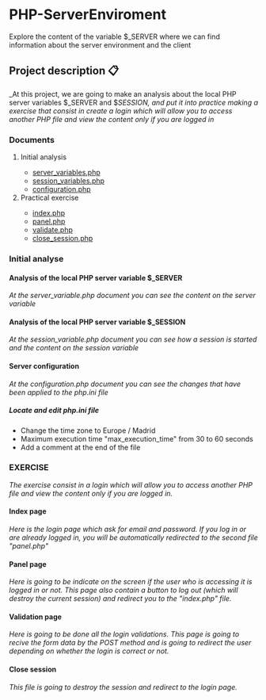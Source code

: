 # PHP-ServerEnviroment
Explore the content of the variable $_SERVER where we can find information about the server environment and the client

## Project description 📋
_At this project, we are going to make an analysis about the local PHP server variables $_SERVER and $_SESSION, and put it into practice making a exercise that consist in create a login which will allow you to access another PHP file and view the content only if you are logged in_

### Documents
<ol>
  <li>Initial analysis</li>
    <ul>
      <li><a href="#### Analysis of the local PHP server variable $_SERVER">server_variables.php</a></li>
      <li><a href="#### Analysis of the local PHP server variable $_SESSION">session_variables.php</a></li>
      <li><a href="#### Server configuration">configuration.php</a></li>
    </ul>
  <li>Practical exercise</li>
    <ul>
      <li><a href="#### Index page">index.php</a></li>
      <li><a href="#### Panel page">panel.php</a></li>
      <li><a href="#### Validation page">validate.php</a></li>
      <li><a href="#### Close session">close_session.php</a></li>
    </ul>
</ol>

### Initial analyse
#### Analysis of the local PHP server variable $_SERVER
_At the server_variable.php document you can see the content on the server variable_

#### Analysis of the local PHP server variable $_SESSION
_At the session_variable.php document you can see how a session is started and the content on the session variable_

#### Server configuration
_At the configuration.php document you can see the changes that have been applied to the php.ini file_

##### Locate and edit php.ini file
<ul>
  <li>Change the time zone to Europe / Madrid</li>
  <li>Maximum execution time "max_execution_time" from 30 to 60 seconds</li>
  <li>Add a comment at the end of the file</li>
</ul>

### EXERCISE
_The exercise consist in a login which will allow you to access another PHP file and view the content only if you are logged in._

#### Index page
_Here is the login page which ask for email and password. If you log in or are already logged in, you will be automatically redirected to the second file "panel.php"_

#### Panel page
_Here is going to be indicate on the screen if the user who is accessing it is logged in or not. This page also contain a button to log out (which will destroy the current session) and redirect you to the "index.php" file._

#### Validation page
_Here is going to be done all the login validations. This page is going to recive the form data by the POST method and is going to redirect the user depending on whether the login is correct or not._

#### Close session
_This file is going to destroy the session and redirect to the login page._
